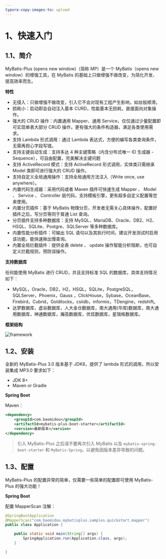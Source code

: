 ```yaml
---
typora-copy-images-to: upload
---
```


# 1、快速入门

## 1.1、简介

MyBatis-Plus (opens new window)（简称 MP）是一个 MyBatis（opens new window）的增强工具，在 MyBatis 的基础上只做增强不做改变，为简化开发、提高效率而生。



**特性**

- 无侵入：只做增强不做改变，引入它不会对现有工程产生影响，如丝般顺滑。
- 损耗小：启动即会自动注入基本 CURD，性能基本无损耗，直接面向对象操作。
- 强大的 CRUD 操作：内置通用 Mapper、通用 Service，仅仅通过少量配置即可实现单表大部分 CRUD 操作，更有强大的条件构造器，满足各类使用需求。
- 支持 Lambda 形式调用：通过 Lambda 表达式，方便的编写各类查询条件，无需再担心字段写错。
- 支持主键自动生成：支持多达 4 种主键策略（内含分布式唯一 ID 生成器 - Sequence），可自由配置，完美解决主键问题
- 支持 ActiveRecord 模式：支持 ActiveRecord 形式调用，实体类只需继承 Model 类即可进行强大的 CRUD 操作。
- 支持自定义全局通用操作：支持全局通用方法注入（Write once, use anywhere）。
- 内置代码生成器：采用代码或者 Maven 插件可快速生成 Mapper 、 Model 、 Service 、 Controller 层代码，支持模板引擎，更有超多自定义配置等您来使用。
- 内置分页插件：基于 MyBatis 物理分页，开发者无需关心具体操作，配置好插件之后，写分页等同于普通 List 查询。
- 分页插件支持多种数据库：支持 MySQL、MariaDB、Oracle、DB2、H2、HSQL、SQLite、Postgre、SQLServer 等多种数据库。
- 内置性能分析插件：可输出 SQL 语句以及其执行时间，建议开发测试时启用该功能，能快速揪出慢查询。
- 内置全局拦截插件：提供全表 delete 、 update 操作智能分析阻断，也可自定义拦截规则，预防误操作。



**支持数据库**

任何能使用 MyBatis 进行 CRUD，并且支持标准 SQL 的数据库，具体支持情况如下：

- MySQL，Oracle，DB2，H2，HSQL，SQLite，PostgreSQL，SQLServer，Phoenix，Gauss ，ClickHouse，Sybase，OceanBase，Firebird，Cubrid，Goldilocks，csiidb，informix，TDengine，redshift。
- 达梦数据库，虚谷数据库，人大金仓数据库，南大通用(华库)数据库，南大通用数据库，神通数据库，瀚高数据库，优炫数据库，星瑞格数据库。



**框架结构**

![framework](https://orichalcos-typora-img.oss-cn-shanghai.aliyuncs.com/typora-img/mybatis-plus-framework.jpg)



## 1.2、安装

全新的 MyBatis-Plus 3.0 版本基于 JDK8，提供了 lambda 形式的调用，所以安装集成 MP3.0 要求如下：

- JDK 8+
- Maven or Gradle



**Spring Boot**

Maven：

```xml
<dependency>
    <groupId>com.baomidou</groupId>
    <artifactId>mybatis-plus-boot-starter</artifactId>
    <version>最新版本</version>
</dependency>
```

> 引入 MyBatis-Plus 之后请不要再次引入 MyBatis 以及 `mybatis-spring-boot-starter` 和 `MyBatis-Spring`，以避免因版本差异导致的问题。



## 1.3、配置

MyBatis-Plus 的配置异常的简单，仅需要一些简单的配置即可使用 MyBatis-Plus 的强大功能！



**Spring Boot**

配置 MapperScan 注解：

```java
@SpringBootApplication
@MapperScan("com.baomidou.mybatisplus.samples.quickstart.mapper")
public class Application {

    public static void main(String[] args) {
        SpringApplication.run(Application.class, args);
    }

}
```
